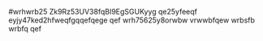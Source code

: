 #wrhwrb25
Zk9Rz53UV38fqBI9EgSGUKyyg
qe25yfeeqf
eyjy47ked2hfweqfgqqefqege
qef
wrh75625y8orwbw
vrwwbfqew
wrbsfb
wrbfq
qef
